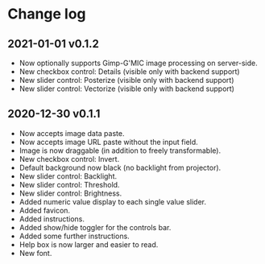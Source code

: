 # Change log

## 2021-01-01 v0.1.2

- Now optionally supports Gimp-G'MIC image processing on server-side.
- New checkbox control: Details (visible only with backend support)
- New slider control: Posterize (visible only with backend support)
- New slider control: Vectorize (visible only with backend support)

## 2020-12-30 v0.1.1

- Now accepts image data paste.
- Now accepts image URL paste without the input field.
- Image is now draggable (in addition to freely transformable).
- New checkbox control: Invert.
- Default background now black (no backlight from projector).
- New slider control: Backlight.
- New slider control: Threshold.
- New slider control: Brightness.
- Added numeric value display to each single value slider.
- Added favicon.
- Added instructions.
- Added show/hide toggler for the controls bar.
- Added some further instructions.
- Help box is now larger and easier to read.
- New font.
